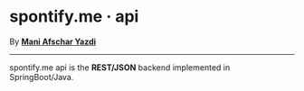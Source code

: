 spontify.me &middot; api
==============================================================================

By [**Mani Afschar Yazdi**](https://afschar-yazdi.de)

------------------------------------------------------------------------------

spontify.me api is the **REST/JSON** backend implemented in SpringBoot/Java.